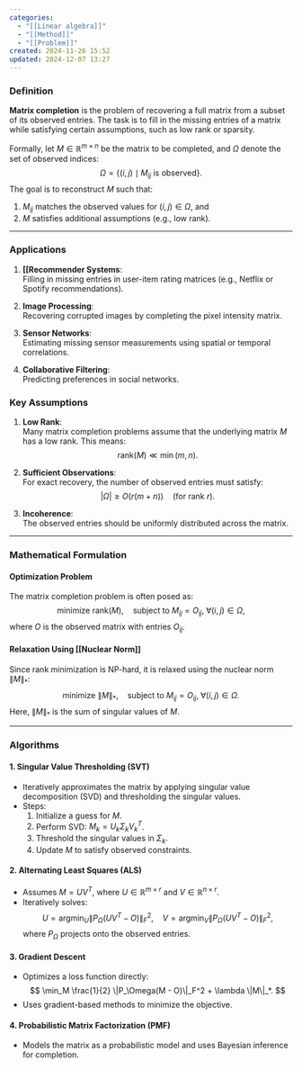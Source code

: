 ```yaml
---
categories:
  - "[[Linear algebra]]"
  - "[[Method]]"
  - "[[Problem]]"
created: 2024-11-26 15:52
updated: 2024-12-07 13:27
---
```


### **Definition**
**Matrix completion** is the problem of recovering a full matrix from a subset of its observed entries. The task is to fill in the missing entries of a matrix while satisfying certain assumptions, such as low rank or sparsity.

Formally, let $M \in \mathbb{R}^{m \times n}$ be the matrix to be completed, and $\Omega$ denote the set of observed indices:
$$
\Omega = \{(i, j) \mid M_{ij} \text{ is observed}\}.
$$
The goal is to reconstruct $M$ such that:
1. $M_{ij}$ matches the observed values for $(i, j) \in \Omega$, and
2. $M$ satisfies additional assumptions (e.g., low rank).

---

### **Applications**
1. **[[Recommender Systems**:  
   Filling in missing entries in user-item rating matrices (e.g., Netflix or Spotify recommendations).
   
2. **Image Processing**:  
   Recovering corrupted images by completing the pixel intensity matrix.

3. **Sensor Networks**:  
   Estimating missing sensor measurements using spatial or temporal correlations.

4. **Collaborative Filtering**:  
   Predicting preferences in social networks.

### **Key Assumptions**
1. **Low Rank**:  
   Many matrix completion problems assume that the underlying matrix $M$ has a low rank. This means:
   $$
   \text{rank}(M) \ll \min(m, n).
   $$

2. **Sufficient Observations**:  
   For exact recovery, the number of observed entries must satisfy:
   $$
   |\Omega| \geq O(r(m+n)) \quad \text{(for rank $r$)}.
   $$

3. **Incoherence**:  
   The observed entries should be uniformly distributed across the matrix.

---

### **Mathematical Formulation**

#### **Optimization Problem**
The matrix completion problem is often posed as:
$$
\text{minimize } \text{rank}(M), \quad \text{subject to } M_{ij} = O_{ij}, \; \forall (i, j) \in \Omega,
$$
where $O$ is the observed matrix with entries $O_{ij}$.

#### **Relaxation Using [[Nuclear Norm]]**
Since rank minimization is NP-hard, it is relaxed using the nuclear norm $\|M\|_*$:
$$
\text{minimize } \|M\|_*, \quad \text{subject to } M_{ij} = O_{ij}, \; \forall (i, j) \in \Omega.
$$
Here, $\|M\|_*$ is the sum of singular values of $M$.

---

### **Algorithms**

#### **1. Singular Value Thresholding (SVT)**
- Iteratively approximates the matrix by applying singular value decomposition (SVD) and thresholding the singular values.
- Steps:
  1. Initialize a guess for $M$.
  2. Perform SVD: $M_k = U_k \Sigma_k V_k^T$.
  3. Threshold the singular values in $\Sigma_k$.
  4. Update $M$ to satisfy observed constraints.

#### **2. Alternating Least Squares (ALS)**
- Assumes $M = UV^T$, where $U \in \mathbb{R}^{m \times r}$ and $V \in \mathbb{R}^{n \times r}$.
- Iteratively solves:
$$
  U = \text{argmin}_{U} \|P_\Omega(UV^T - O)\|_F^2, \quad
  V = \text{argmin}_{V} \|P_\Omega(UV^T - O)\|_F^2,
  $$
  where $P_\Omega$ projects onto the observed entries.

#### **3. Gradient Descent**
- Optimizes a loss function directly:
  $$
  \min_M \frac{1}{2} \|P_\Omega(M - O)\|_F^2 + \lambda \|M\|_*.
  $$
- Uses gradient-based methods to minimize the objective.

#### **4. Probabilistic Matrix Factorization (PMF)**
- Models the matrix as a probabilistic model and uses Bayesian inference for completion.